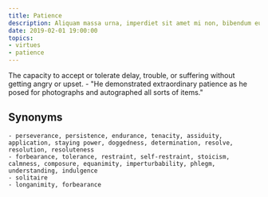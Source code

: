 ```yaml
---
title: Patience
description: Aliquam massa urna, imperdiet sit amet mi non, bibendum euismod est.
date: 2019-02-01 19:00:00
topics: 
- virtues
- patience
---
```


The capacity to accept or tolerate delay, trouble, or suffering without getting angry or upset.
	- "He demonstrated extraordinary patience as he posed for photographs and autographed all sorts of items."

## Synonyms
	- perseverance, persistence, endurance, tenacity, assiduity, application, staying power, doggedness, determination, resolve, resolution, resoluteness
	- forbearance, tolerance, restraint, self-restraint, stoicism, calmness, composure, equanimity, imperturbability, phlegm, understanding, indulgence
	- solitaire
	- longanimity, forbearance

